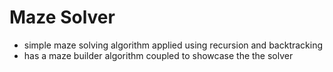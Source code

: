 # Maze Solver

- simple maze solving algorithm applied using recursion and backtracking
- has a maze builder algorithm coupled to showcase the the solver
